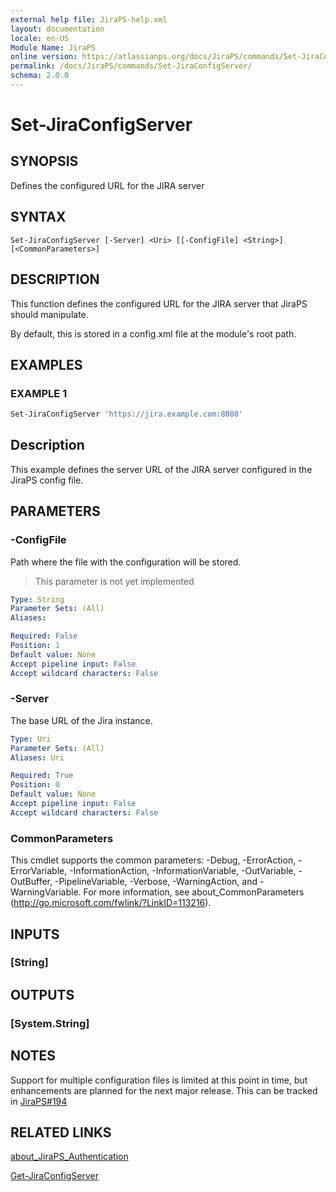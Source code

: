 ```yaml
---
external help file: JiraPS-help.xml
layout: documentation
locale: en-US
Module Name: JiraPS
online version: https://atlassianps.org/docs/JiraPS/commands/Set-JiraConfigServer/
permalink: /docs/JiraPS/commands/Set-JiraConfigServer/
schema: 2.0.0
---
```


# Set-JiraConfigServer

## SYNOPSIS

Defines the configured URL for the JIRA server

## SYNTAX

```
Set-JiraConfigServer [-Server] <Uri> [[-ConfigFile] <String>] [<CommonParameters>]
```

## DESCRIPTION

This function defines the configured URL for the JIRA server that JiraPS should manipulate.

By default, this is stored in a config.xml file at the module's root path.

## EXAMPLES

### EXAMPLE 1

```powershell
Set-JiraConfigServer 'https://jira.example.com:8080'
```

Description  
 -----------  
This example defines the server URL of the JIRA server configured in the JiraPS config file.

## PARAMETERS

### -ConfigFile

Path where the file with the configuration will be stored.

> This parameter is not yet implemented

```yaml
Type: String
Parameter Sets: (All)
Aliases:

Required: False
Position: 1
Default value: None
Accept pipeline input: False
Accept wildcard characters: False
```

### -Server

The base URL of the Jira instance.

```yaml
Type: Uri
Parameter Sets: (All)
Aliases: Uri

Required: True
Position: 0
Default value: None
Accept pipeline input: False
Accept wildcard characters: False
```

### CommonParameters
This cmdlet supports the common parameters: -Debug, -ErrorAction, -ErrorVariable, -InformationAction, -InformationVariable, -OutVariable, -OutBuffer, -PipelineVariable, -Verbose, -WarningAction, and -WarningVariable. For more information, see about_CommonParameters (http://go.microsoft.com/fwlink/?LinkID=113216).

## INPUTS

### [String]

## OUTPUTS

### [System.String]

## NOTES

Support for multiple configuration files is limited at this point in time,
but enhancements are planned for the next major release.
This can be tracked in [JiraPS#194](https://github.com/AtlassianPS/JiraPS/issues/194)

## RELATED LINKS

[about_JiraPS_Authentication](../../about/authentication/)

[Get-JiraConfigServer](../Get-JiraConfigServer/)
